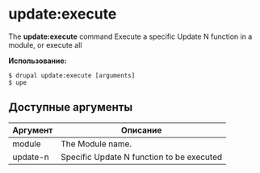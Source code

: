 # update:execute
The **update:execute** command Execute a specific Update N function in a module, or execute all

**Использование:**
```
$ drupal update:execute [arguments] 
$ upe  
```

## Доступные аргументы
Аргумент | Описание
---------|-------------
module | The Module name.
update-n | Specific Update N function to be executed
